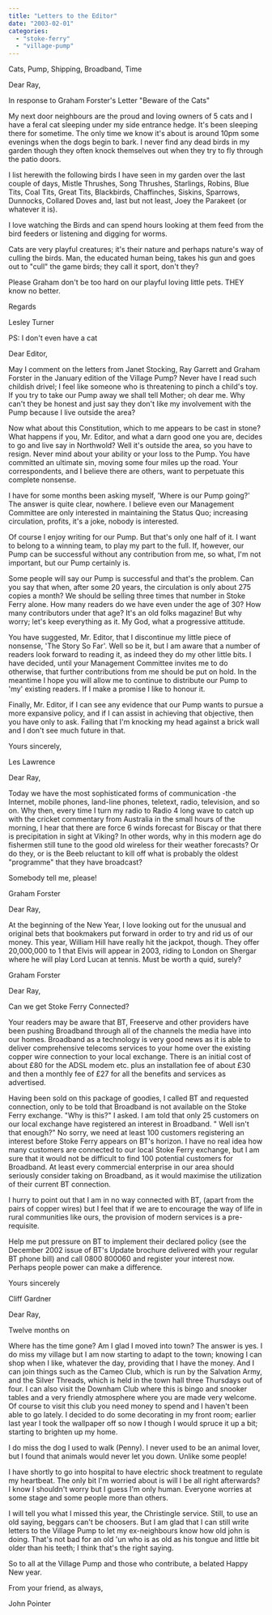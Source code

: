 ```yaml
---
title: "Letters to the Editor"
date: "2003-02-01"
categories: 
  - "stoke-ferry"
  - "village-pump"
---
```


Cats, Pump, Shipping, Broadband, Time

Dear Ray,

In response to Graham Forster's Letter "Beware of the Cats"

My next door neighbours are the proud and loving owners of 5 cats and I have a feral cat sleeping under my side entrance hedge. It's been sleeping there for sometime. The only time we know it's about is around 10pm some evenings when the dogs begin to bark. I never find any dead birds in my garden though they often knock themselves out when they try to fly through the patio doors.

I list herewith the following birds I have seen in my garden over the last couple of days, Mistle Thrushes, Song Thrushes, Starlings, Robins, Blue Tits, Coal Tits, Great Tits, Blackbirds, Chaffinches, Siskins, Sparrows, Dunnocks, Collared Doves and, last but not least, Joey the Parakeet (or whatever it is).

I love watching the Birds and can spend hours looking at them feed from the bird feeders or listening and digging for worms.

Cats are very playful creatures; it's their nature and perhaps nature's way of culling the birds. Man, the educated human being, takes his gun and goes out to "cull" the game birds; they call it sport, don't they?

Please Graham don't be too hard on our playful loving little pets. THEY know no better.

Regards

Lesley Turner

PS: I don't even have a cat

Dear Editor,

May I comment on the letters from Janet Stocking, Ray Garrett and Graham Forster in the January edition of the Village Pump? Never have I read such childish drivel; I feel like someone who is threatening to pinch a child's toy. If you try to take our Pump away we shall tell Mother; oh dear me. Why can't they be honest and just say they don't like my involvement with the Pump because I live outside the area?

Now what about this Constitution, which to me appears to be cast in stone? What happens if you, Mr. Editor, and what a darn good one you are, decides to go and live say in Northwold? Well it's outside the area, so you have to resign. Never mind about your ability or your loss to the Pump. You have committed an ultimate sin, moving some four miles up the road. Your correspondents, and I believe there are others, want to perpetuate this complete nonsense.

I have for some months been asking myself, 'Where is our Pump going?' The answer is quite clear, nowhere. I believe even our Management Committee are only interested in maintaining the Status Quo; increasing circulation, profits, it's a joke, nobody is interested.

Of course I enjoy writing for our Pump. But that's only one half of it. I want to belong to a winning team, to play my part to the full. If, however, our Pump can be successful without any contribution from me, so what, I'm not important, but our Pump certainly is.

Some people will say our Pump is successful and that's the problem. Can you say that when, after some 20 years, the circulation is only about 275 copies a month? We should be selling three times that number in Stoke Ferry alone. How many readers do we have even under the age of 30? How many contributors under that age? It's an old folks magazine! But why worry; let's keep everything as it. My God, what a progressive attitude.

You have suggested, Mr. Editor, that I discontinue my little piece of nonsense, 'The Story So Far'. Well so be it, but I am aware that a number of readers look forward to reading it, as indeed they do my other little bits. I have decided, until your Management Committee invites me to do otherwise, that further contributions from me should be put on hold. In the meantime I hope you will allow me to continue to distribute our Pump to 'my' existing readers. If I make a promise I like to honour it.

Finally, Mr. Editor, if I can see any evidence that our Pump wants to pursue a more expansive policy, and if I can assist in achieving that objective, then you have only to ask. Failing that I'm knocking my head against a brick wall and I don't see much future in that.

Yours sincerely,

Les Lawrence

Dear Ray,

Today we have the most sophisticated forms of communication -the Internet, mobile phones, land-line phones, teletext, radio, television, and so on. Why then, every time I turn my radio to Radio 4 long wave to catch up with the cricket commentary from Australia in the small hours of the morning, I hear that there are force 6 winds forecast for Biscay or that there is precipitation in sight at Viking? In other words, why in this modern age do fishermen still tune to the good old wireless for their weather forecasts? Or do they, or is the Beeb reluctant to kill off what is probably the oldest "programme" that they have broadcast?

Somebody tell me, please!

Graham Forster

Dear Ray,

At the beginning of the New Year, I love looking out for the unusual and original bets that bookmakers put forward in order to try and rid us of our money. This year, William Hill have really hit the jackpot, though. They offer 20,000,000 to 1 that Elvis will appear in 2003, riding to London on Shergar where he will play Lord Lucan at tennis. Must be worth a quid, surely?

Graham Forster

Dear Ray,

Can we get Stoke Ferry Connected?

Your readers may be aware that BT, Freeserve and other providers have been pushing Broadband through all of the channels the media have into our homes. Broadband as a technology is very good news as it is able to deliver comprehensive telecoms services to your home over the existing copper wire connection to your local exchange. There is an initial cost of about £80 for the ADSL modem etc. plus an installation fee of about £30 and then a monthly fee of £27 for all the benefits and services as advertised.

Having been sold on this package of goodies, I called BT and requested connection, only to be told that Broadband is not available on the Stoke Ferry exchange. "Why is this?" I asked. I am told that only 25 customers on our local exchange have registered an interest in Broadband. " Well isn't that enough?" No sorry, we need at least 100 customers registering an interest before Stoke Ferry appears on BT's horizon. I have no real idea how many customers are connected to our local Stoke Ferry exchange, but I am sure that it would not be difficult to find 100 potential customers for Broadband. At least every commercial enterprise in our area should seriously consider taking on Broadband, as it would maximise the utilization of their current BT connection.

I hurry to point out that I am in no way connected with BT, (apart from the pairs of copper wires) but I feel that if we are to encourage the way of life in rural communities like ours, the provision of modern services is a pre-requisite.

Help me put pressure on BT to implement their declared policy (see the December 2002 issue of BT's Update brochure delivered with your regular BT phone bill) and call 0800 800060 and register your interest now. Perhaps people power can make a difference.

Yours sincerely

Cliff Gardner

Dear Ray,

Twelve months on

Where has the time gone? Am I glad I moved into town? The answer is yes. I do miss my village but I am now starting to adapt to the town; knowing I can shop when I like, whatever the day, providing that I have the money. And I can join things such as the Cameo Club, which is run by the Salvation Army, and the Silver Threads, which is held in the town hall three Thursdays out of four. I can also visit the Downham Club where this is bingo and snooker tables and a very friendly atmosphere where you are made very welcome. Of course to visit this club you need money to spend and I haven't been able to go lately. I decided to do some decorating in my front room; earlier last year I took the wallpaper off so now I though I would spruce it up a bit; starting to brighten up my home.

I do miss the dog I used to walk (Penny). I never used to be an animal lover, but I found that animals would never let you down. Unlike some people!

I have shortly to go into hospital to have electric shock treatment to regulate my heartbeat. The only bit I'm worried about is will I be all right afterwards? I know I shouldn't worry but I guess I'm only human. Everyone worries at some stage and some people more than others.

I will tell you what I missed this year, the Christingle service. Still, to use an old saying, beggars can't be choosers. But I am glad that I can still write letters to the Village Pump to let my ex-neighbours know how old john is doing. That's not bad for an old 'un who is as old as his tongue and little bit older than his teeth; I think that's the right saying.

So to all at the Village Pump and those who contribute, a belated Happy New year.

From your friend, as always,

John Pointer
